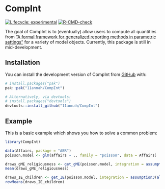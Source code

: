 
<!-- README.md is generated from README.Rmd. Please edit that file -->

# CompInt

<!-- badges: start -->

[![Lifecycle:
experimental](https://img.shields.io/badge/lifecycle-experimental-orange.svg)](https://lifecycle.r-lib.org/articles/stages.html#experimental)
[![R-CMD-check](https://github.com/11annah/CompInt/actions/workflows/R-CMD-check.yaml/badge.svg)](https://github.com/11annah/CompInt/actions/workflows/R-CMD-check.yaml)
<!-- badges: end -->

The goal of CompInt is to (eventually) allow users to compute all
quantities from [“A formal framework for generalized reporting methods
in parametric settings”](https://arxiv.org/abs/2211.02621) for a variety
of model objects. Currently, this package is still in mid-development.

## Installation

You can install the development version of CompInt from
[GitHub](https://github.com/) with:

``` r
# install.packages("pak")
pak::pak("11annah/CompInt")

# Alternatively, via devtools:
# install.packages("devtools")
devtools::install_github("11annah/CompInt")
```

## Example

This is a basic example which shows you how to solve a common problem:

``` r
library(CompInt)

data(Affairs, package = "AER")
poisson.model <- glm(affairs ~ ., family = "poisson", data = Affairs)

draws_gME_religiousness <- get_gME(poisson.model, integration = assumption3(all_empirical()), reg_of_interest = "religiousness", seed = 100)
mean(draws_gME_religiousness)

draws_IE_children <- get_IE(poisson.model, integration = assumption3(all_empirical()), reg_of_interest = "children", seed = 100)
rowMeans(draws_IE_children)
```

